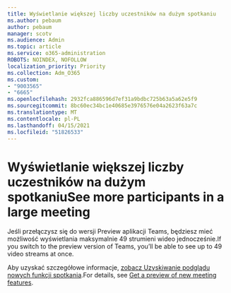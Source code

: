 ```yaml
---
title: Wyświetlanie większej liczby uczestników na dużym spotkaniu
ms.author: pebaum
author: pebaum
manager: scotv
ms.audience: Admin
ms.topic: article
ms.service: o365-administration
ROBOTS: NOINDEX, NOFOLLOW
localization_priority: Priority
ms.collection: Adm_O365
ms.custom:
- "9003565"
- "6665"
ms.openlocfilehash: 2932fca886596d7ef31a9bdbc725b63a5a62e5f9
ms.sourcegitcommit: 8bc60ec34bc1e40685e3976576e04a2623f63a7c
ms.translationtype: MT
ms.contentlocale: pl-PL
ms.lasthandoff: 04/15/2021
ms.locfileid: "51826533"
---
```

# <a name="see-more-participants-in-a-large-meeting"></a><span data-ttu-id="df0cf-102">Wyświetlanie większej liczby uczestników na dużym spotkaniu</span><span class="sxs-lookup"><span data-stu-id="df0cf-102">See more participants in a large meeting</span></span>

<span data-ttu-id="df0cf-103">Jeśli przełączysz się do wersji Preview aplikacji Teams, będziesz mieć możliwość wyświetlania maksymalnie 49 strumieni wideo jednocześnie.</span><span class="sxs-lookup"><span data-stu-id="df0cf-103">If you switch to the preview version of Teams, you’ll be able to see up to 49 video streams at once.</span></span>

<span data-ttu-id="df0cf-104">Aby uzyskać szczegółowe informacje, [zobacz Uzyskiwanie podglądu nowych funkcji spotkania](https://support.microsoft.com/office/04533e91-3203-4530-a1c0-8f77c0731699).</span><span class="sxs-lookup"><span data-stu-id="df0cf-104">For details, see [Get a preview of new meeting features](https://support.microsoft.com/office/04533e91-3203-4530-a1c0-8f77c0731699).</span></span>
